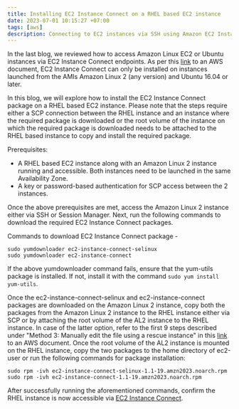 ```yaml
---
title: Installing EC2 Instance Connect on a RHEL based EC2 instance
date: 2023-07-01 10:15:27 +07:00
tags: [aws]
description: Connecting to EC2 instances via SSH using Amazon EC2 Instance Connect Endpoints
---
```


In the last blog, we reviewed how to access Amazon Linux EC2 or Ubuntu instances via EC2 Instance Connect endpoints. As per this [link](https://docs.aws.amazon.com/AWSEC2/latest/UserGuide//ec2-instance-connect-prerequisites.html#eic-prereqs-amis) to an AWS document, EC2 Instance Connect can only be installed on instances launched from the AMIs Amazon Linux 2 (any version) and Ubuntu 16.04 or later. 

In this blog, we will explore how to install the EC2 Instance Connect package on a RHEL based EC2 instance. Please note that the steps require either a SCP connection between the RHEL instance and an instance where the required package is downloaded or the root volume of the instance on which the required package is downloaded needs to be attached to the RHEL based instance to copy and install the required package.

Prerequisites:

- A RHEL based EC2 instance along with an Amazon Linux 2 instance running and accessible. Both instances need to be launched in the same  Availability Zone.
- A key or password-based authentication for SCP access between the 2 instances.

Once the above prerequisites are met, access the Amazon Linux 2 instance either via SSH or Session Manager. Next, run the following commands to download the required EC2 Instance Connect packages.

Commands to download EC2 Instance Connect package - 

```
sudo yumdownloader ec2-instance-connect-selinux
sudo yumdownloader ec2-instance-connect
```

If the above yumdownloader command fails, ensure that the yum-utils package is installed. If not, install it with the command ```sudo yum install yum-utils```.

Once the ec2-instance-connect-selinux and ec2-instance-connect packages are downloaded on the Amazon Linux 2 instance, copy both the packages from the Amazon Linux 2 instance to the RHEL instance either via SCP or by attaching the root volume of the AL2 instance to the RHEL instance. In case of the latter option, refer to the first 9 steps described under "Method 3: Manually edit the file using a rescue instance" in this [link](https://repost.aws/knowledge-center/ec2-linux-emergency-mode) to an AWS document. Once the root volume of the AL2 instance is mounted on the RHEL instance, copy the two packages to the home directory of ec2-user or run the following commands for package installation:

```
sudo rpm -ivh ec2-instance-connect-selinux-1.1-19.amzn2023.noarch.rpm
sudo rpm -ivh ec2-instance-connect-1.1-19.amzn2023.noarch.rpm
```

After successfully running the aforementioned commands, confirm the RHEL instance is now accessible via [EC2 Instance Connect](https://docs.aws.amazon.com/AWSEC2/latest/UserGuide//ec2-instance-connect-methods.html#ec2-instance-connect-connecting-console).
